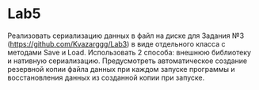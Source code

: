 # Lab5
Реализовать сериализацию данных в файл на диске для Задания №3 (https://github.com/Kvazarggg/Lab3) в виде отдельного класса с методами Save и Load. 
Использовать 2 способа: внешнюю библиотеку и нативную сериализацию. 
Предусмотреть автоматическое создание резервной копии файла данных при каждом запуске программы и восстановления данных из созданной копии при запуске.
